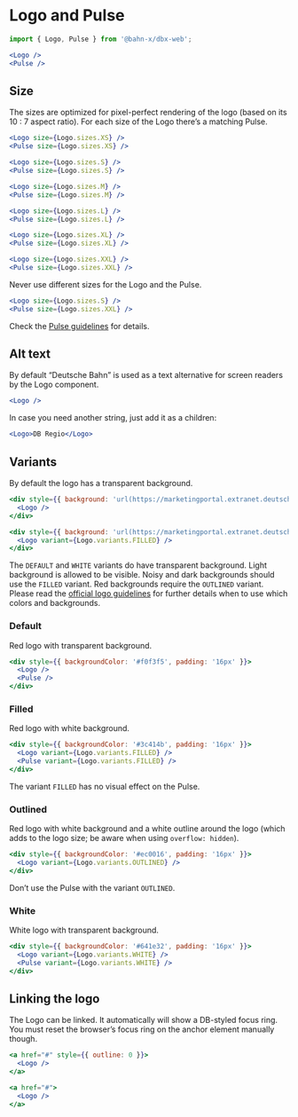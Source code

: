 # Logo and Pulse

```js
import { Logo, Pulse } from '@bahn-x/dbx-web';
```

```jsx +jsxpreview +highlight="Logo","Pulse"
<Logo />
<Pulse />
```

## Size

The sizes are optimized for pixel-perfect rendering of the logo (based on its
10 : 7 aspect ratio). For each size of the Logo there’s a matching Pulse.

```jsx +jsxpreview +highlight="size={Logo.sizes.XS}" .columns
<Logo size={Logo.sizes.XS} />
<Pulse size={Logo.sizes.XS} />
```

```jsx +jsxpreview +highlight="size={Logo.sizes.S}" .columns
<Logo size={Logo.sizes.S} />
<Pulse size={Logo.sizes.S} />
```

```jsx +jsxpreview +highlight="size={Logo.sizes.M}" .columns
<Logo size={Logo.sizes.M} />
<Pulse size={Logo.sizes.M} />
```

```jsx +jsxpreview +highlight="size={Logo.sizes.L}" .columns
<Logo size={Logo.sizes.L} />
<Pulse size={Logo.sizes.L} />
```

```jsx +jsxpreview +highlight="size={Logo.sizes.XL}" .columns
<Logo size={Logo.sizes.XL} />
<Pulse size={Logo.sizes.XL} />
```

```jsx +jsxpreview +highlight="size={Logo.sizes.XXL}" .columns
<Logo size={Logo.sizes.XXL} />
<Pulse size={Logo.sizes.XXL} />
```

Never use different sizes for the Logo and the Pulse.

```jsx +jsxpreview .columns .bad
<Logo size={Logo.sizes.S} />
<Pulse size={Logo.sizes.XXL} />
```

Check the [Pulse guidelines][marke:pulse] for details.

## Alt text

By default “Deutsche Bahn” is used as a text alternative for screen readers by the Logo component.

```jsx +jsxpreview
<Logo />
```

In case you need another string, just add it as a children:

```jsx +jsxpreview +highlight="DB Regio"
<Logo>DB Regio</Logo>
```

## Variants

By default the logo has a transparent background.

```jsx +jsxpreview +highlight=/variant=[^ ]+/,/backgroundColor: '.+?'/ .columns +showmore=1,3
<div style={{ background: 'url(https://marketingportal.extranet.deutschebahn.com/sites/default/files/190902_DB_Bildwelt_Assets_sf3_3.png) 0 0/cover', padding: '16px', height: '200px', display: 'flex', alignItems: 'center' }}>
  <Logo />
</div>
```

```jsx +jsxpreview +highlight=/variant=[^ ]+/,/background: '.+?'/ .columns +showmore=1,3
<div style={{ background: 'url(https://marketingportal.extranet.deutschebahn.com/sites/default/files/190902_DB_Bildwelt_Assets_sf4_2.png) 0 0/cover', padding: '16px', height: '200px', display: 'flex', alignItems: 'center' }}>
  <Logo variant={Logo.variants.FILLED} />
</div>
```

The `DEFAULT` and `WHITE` variants do have transparent background. Light background is allowed to be visible. Noisy and dark backgrounds should use the `FILLED` variant. Red backgrounds require the `OUTLINED` variant. Please read the [official logo guidelines][marke:logo] for further details when to use which colors and backgrounds.

### Default

Red logo with transparent background.

```jsx +jsxpreview +highlight=/variant=[^ ]+/,/backgroundColor: '.+?'/ .right +showmore=1,3
<div style={{ backgroundColor: '#f0f3f5', padding: '16px' }}>
  <Logo />
  <Pulse />
</div>
```

### Filled

Red logo with white background.

```jsx +jsxpreview +highlight=/variant=[^ ]+/,/backgroundColor: '.+?'/ .right +showmore=1,3
<div style={{ backgroundColor: '#3c414b', padding: '16px' }}>
  <Logo variant={Logo.variants.FILLED} />
  <Pulse variant={Logo.variants.FILLED} />
</div>
```

The variant `FILLED` has no visual effect on the Pulse.

### Outlined

Red logo with white background and a white outline around the logo (which adds to the logo size; be aware when using `overflow: hidden`).

```jsx +jsxpreview +highlight=/variant=[^ ]+/,/backgroundColor: '.+?'/ .right +showmore=1,3
<div style={{ backgroundColor: '#ec0016', padding: '16px' }}>
  <Logo variant={Logo.variants.OUTLINED} />
</div>
```

Don’t use the Pulse with the variant `OUTLINED`.

### White

White logo with transparent background.

```jsx +jsxpreview +highlight=/variant=[^ ]+/,/backgroundColor: '.+?'/ .right +showmore=1,3
<div style={{ backgroundColor: '#641e32', padding: '16px' }}>
  <Logo variant={Logo.variants.WHITE} />
  <Pulse variant={Logo.variants.WHITE} />
</div>
```

## Linking the logo

The Logo can be linked. It automatically will show a DB-styled focus ring. You must reset the browser’s focus ring on the anchor element manually though.

```jsx +jsxpreview .good .columns +highlight="outline: 0"
<a href="#" style={{ outline: 0 }}>
  <Logo />
</a>
```

```jsx +jsxpreview .bad .columns
<a href="#">
  <Logo />
</a>
```

[marke:logo]: https://marketingportal.extranet.deutschebahn.com/en/logo-2
[marke:pulse]: marketingportal.extranet.deutschebahn.com/en/pulse
